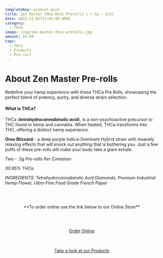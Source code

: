```yaml
---
templateKey: product-post
title: Zen Master THCa Mini Prerolls | (.5g - 2ct)
date: 2022-11-03T21:02:00.000Z
category:
  - THCa
image: /img/zen-master-thca-prerolls.jpg
amount: 14.99
tags:
  - THCa
  - Products
  - Pre-roll
---
```

# **About Zen Master Pre-rolls**

Redefine your hemp experience with these THCa Pre Rolls, showcasing the perfect blend of potency, purity, and diverse strain selection.

#### **What is THCa?**

THCa (***tetrahydrocannabinolic acid***), is a non-psychoactive precursor to THC found in hemp and cannabis. When heated, THCa transforms into THC, offering a distinct hemp experience.

**Oreo Blizzard** - a deep purple Indica-Dominant Hybrid strain with insanely relaxing effects that will knock out anything that is bothering you. Just a few puffs of these pre-rolls will make your body take a giant exhale.

*Two - .5g Pre-rolls Per Container*

*30.95% THCa*

*INGREDIENTS: Tetrahydrocannabinolic Acid Diamonds, Premium Industrial Hemp Flower, Ultra-Fine Food Grade French Paper*

<br><br>

<Center>

\*\*To order online use the link below to our Online Store\*\*

<br><br>

<Center><a class="link-view-more-products" target="_blank" href="https://capitalcbd.shop/product/">Order Online</a></

<br><br><br>

<Center><a class="link-view-more-products" target="_blank" href="https://capitalamericanshaman.com/products">Take a look at our Products</a></Center>

<br><br>